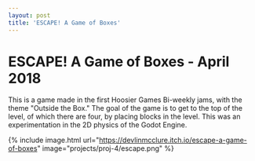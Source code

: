 ```yaml
---
layout: post
title: 'ESCAPE! A Game of Boxes'
---
```

# ESCAPE! A Game of Boxes - April 2018

This is a game made in the first Hoosier Games Bi-weekly jams, with the theme "Outside the Box." The goal of the game is to get to the top of the level, of which there are four, by placing blocks in the level. This was an experimentation in the 2D physics of the Godot Engine.

{% include image.html url="https://devlinmcclure.itch.io/escape-a-game-of-boxes" image="projects/proj-4/escape.png" %}
